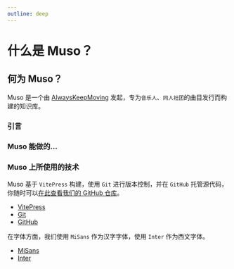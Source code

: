 ```yaml
---
outline: deep
---
```


# 什么是 Muso？

## 何为 Muso？

Muso 是一个由 [AlwaysKeepMoving]() 发起，专为`音乐人`、`同人社团`的曲目发行而构建的知识库。

### 引言



### Muso 能做的...

### Muso 上所使用的技术

Muso 基于 `VitePress` 构建，使用 `Git` 进行版本控制，并在 `GitHub` 托管源代码，你随时可以[在此查看我们的 GitHub 仓库](https://github.com/alwayskeepmoving/muso/)。

- [VitePress](https://vitepress.dev/zh/)
- [Git](https://git-scm.com/)
- [GitHub](https://github.com/)

在字体方面，我们使用 `MiSans` 作为汉字字体，使用 `Inter` 作为西文字体。
- [MiSans](https://hyperos.mi.com/font/rare-word)
- [Inter](https://rsms.me/inter/)